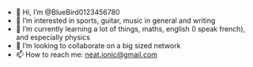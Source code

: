 - 👋 Hi, I’m @BlueBird0123456780
- 👀 I’m interested in sports, guitar, music in general and writing
- 🌱 I’m currently learning a lot of things, maths, english (I speak french), and especially physics
- 💞️ I’m looking to collaborate on a big sized network
- 📫 How to reach me: neat.ionic@gmail.com
